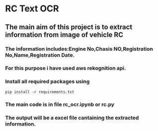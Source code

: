 # RC Text OCR
## The main aim of this project is to extract information from image of vehicle RC

###  The information includes:Engine No,Chasis NO,Registration No,Name,Registration Date.
###  For this purpose i have used aws rekognition api. 
###  Install all required packages using 
`pip install -r requirements.txt`
###  The main code is in file rc_ocr.ipynb or rc.py
###  The output will be a excel file cantaining the extracted information.

